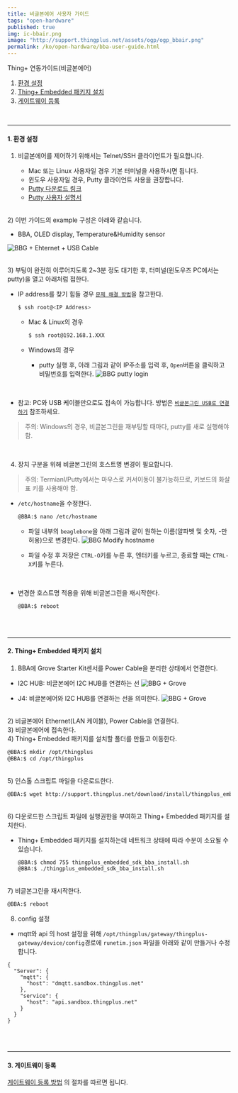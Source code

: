 ```yaml
---
title: 비글본에어 사용자 가이드
tags: "open-hardware"
published: true
img: ic-bbair.png
image: "http://support.thingplus.net/assets/ogp/ogp_bbair.png"
permalink: /ko/open-hardware/bba-user-guide.html
---
```


Thing+ 연동가이드(비글본에어)
<div id='id-setting'></div>

1. [환경 설정](#id-setting)
2. [Thing+ Embedded 패키지 설치](#id-package)
3. [게이트웨이 등록](#id-register)

<br/>

---

#### 1. 환경 설정

1) 비글본에어를 제어하기 위해서는 Telnet/SSH 클라이언트가 필요합니다.

   - Mac 또는 Linux 사용자일 경우 기본 터미널을 사용하시면 됩니다.
   - 윈도우 사용자일 경우, Putty 클라이언트 사용을 권장합니다.
   - [Putty 다운로드 링크](http://the.earth.li/~sgtatham/putty/latest/x86/putty.exe)
   - [Putty 사용자 설명서](http://suhjin.tistory.com/37)

<br/>
2) 이번 가이드의 example 구성은 아래와 같습니다.

  - BBA, OLED display, Temperature&Humidity sensor

![BBG + Ehternet + USB Cable](/assets/bba_board_sensors.png)

<br/>
3) 부팅이 완전히 이루어지도록 2~3분 정도 대기한 후, 터미널(윈도우즈 PC에서는 putty)을 열고 아래처럼 접한다.

 - IP address를 찾기 힘들 경우 [`문제 해결 방법`](/ko/help/troubleshooting.html)을 참고한다.

   ```bash
   $ ssh root@<IP Address>
   ```

   - Mac & Linux의 경우

     ```bash
     $ ssh root@192.168.1.XXX
     ```

   - Windows의 경우
     - putty 실행 후, 아래 그림과 같이 IP주소를 입력 후, `Open`버튼을 클릭하고 비밀번호를 입력한다.
     ![BBG putty login](/assets/putty_login_bbg.png)

<br/>

 - 참고: PC와 USB 케이블만으로도 접속이 가능합니다. 방법은 [`비글본그린 USB로 연결하기`](#id-bbg-usbconnect) 참조하세요.

> 주의: Windows의 경우, 비글본그린을 재부팅할 때마다, putty를 새로 실행해야함.

<br/>

4) 장치 구분을 위해 비글본그린의 호스트명 변경이 필요합니다.

> 주의: Termianl/Putty에서는 마우스로 커서이동이 불가능하므로, 키보드의 화살표 키를 사용해야 함.

- `/etc/hostname`을 수정한다.

  ```bash
  @BBA:$ nano /etc/hostname
  ```

  - 파일 내부의 `beaglebone`을 아래 그림과 같이 원하는 이름(알파벳 및 숫자, -만 허용)으로 변경한다.
    ![BBG Modify hostname](/assets/modify_hostname.png)

  - 파일 수정 후 저장은 `CTRL-O`키를 누른 후, 엔터키를 누르고, 종료할 때는 `CTRL-X`키를 누른다.

<br/>

- 변경한 호스트명 적용을 위해 비글본그린을 재시작한다.

  ```bash
  @BBA:$ reboot
  ```

<div id='id-package'></div>
<br/><br/>

---

#### 2. Thing+ Embedded 패키지 설치

1) BBA에 Grove Starter Kit센서를 Power Cable을 분리한 상태에서 연결한다.

- I2C HUB: 비글본에어 I2C HUB를 연결하는 선
![BBG + Grove](/assets/bba_i2chub.png)

- J4: 비글본에어와 I2C HUB를 연결하는 선을 의미한다.
![BBG + Grove](/assets/bba_sensor_connect.png)

<br/>
2) 비글본에어 Ethernet(LAN 케이블), Power Cable을 연결한다.

<br/>
3) 비글본에어에 접속한다.

<br/>
4) Thing+ Embedded 패키지를 설치할 폴더를 만들고 이동한다.

```bash
@BBA:$ mkdir /opt/thingplus
@BBA:$ cd /opt/thingplus
```

<br/>
5) 인스톨 스크립트 파일을 다운로드한다.

```bash
@BBA:$ wget http://support.thingplus.net/download/install/thingplus_embedded_sdk_bba_install.sh
```


<br/>
6) 다운로드한 스크립트 파일에 실행권한을 부여하고 Thing+ Embedded 패키지를 설치한다.

- Thing+ Embedded 패키지를 설치하는데 네트워크 상태에 따라 수분이 소요될 수 있습니다.

  ```bash
  @BBA:$ chmod 755 thingplus_embedded_sdk_bba_install.sh
  @BBA:$ ./thingplus_embedded_sdk_bba_install.sh
  ```

<br/>
7) 비글본그린을 재시작한다.

```bash
@BBA:$ reboot
```

8) config 설정
- mqtt와 api 의 host 설정을 위해 `/opt/thingplus/gateway/thingplus-gateway/device/config`경로에 `runetim.json` 파일을 아래와 같이 만들거나 수정합니다.

```
{
  "Server": {
    "mqtt": {
      "host": "dmqtt.sandbox.thingplus.net"
    },
    "service": {
      "host": "api.sandbox.thingplus.net"
    }
  }
}
```


<div id='id-register'></div>
<br/><br/>

---

#### 3. 게이트웨이 등록
[게이트웨이 등록 방법](/ko/user-guide/registration.html#id-gateway) 의 절차를 따르면 됩니다.




<div class='scrolltop'>
    <div class='scroll icon'><i class="fa fa-arrow-circle-up"></i></div>
</div>